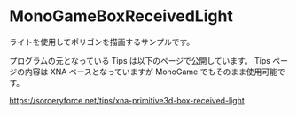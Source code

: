 # MonoGameBoxReceivedLight
ライトを使用してポリゴンを描画するサンプルです。

プログラムの元となっている Tips は以下のページで公開しています。
Tips ページの内容は XNA ベースとなっていますが MonoGame でもそのまま使用可能です。

https://sorceryforce.net/tips/xna-primitive3d-box-received-light

